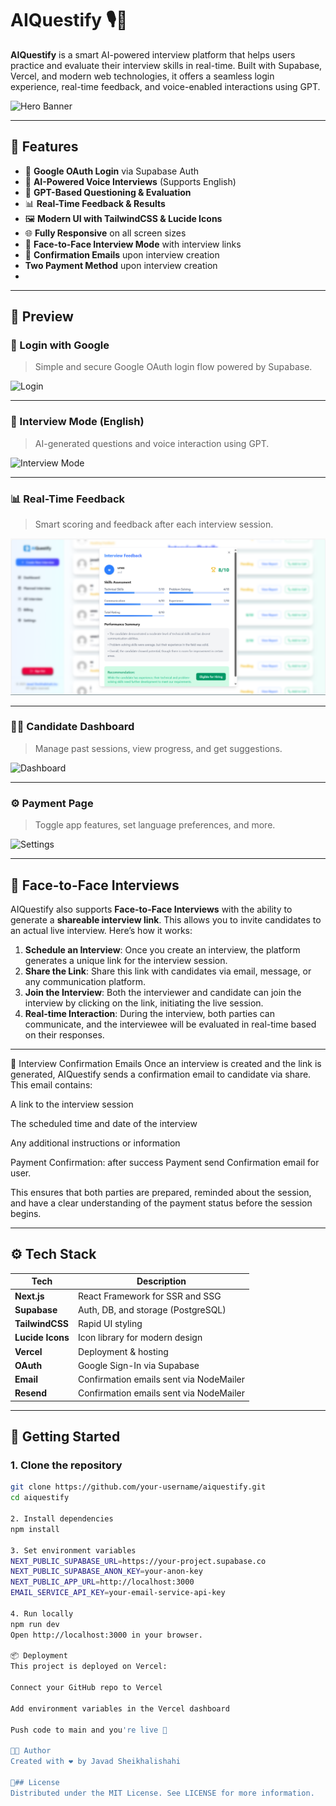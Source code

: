 # AIQuestify 🎙️🚀

**AIQuestify** is a smart AI-powered interview platform that helps users practice and evaluate their interview skills in real-time. Built with Supabase, Vercel, and modern web technologies, it offers a seamless login experience, real-time feedback, and voice-enabled interactions using GPT.

![Hero Banner](public/Screenshot%2025-05-13%143904.png)

---

## 🌟 Features

- 🔐 **Google OAuth Login** via Supabase Auth
- 🎤 **AI-Powered Voice Interviews** (Supports English)
- 🧠 **GPT-Based Questioning & Evaluation**
- 📊 **Real-Time Feedback & Results**
- 🖼️ **Modern UI with TailwindCSS & Lucide Icons**
- 🌐 **Fully Responsive** on all screen sizes
- 👥 **Face-to-Face Interview Mode** with interview links
- 📧 **Confirmation Emails** upon interview creation
-  **Two Payment Method** upon interview creation
-    
---

## 📸 Preview

### 🔐 Login with Google
> Simple and secure Google OAuth login flow powered by Supabase.

![Login](public/Screenshot2025-05-13151122.png)

---

### 🎤 Interview Mode (English)
> AI-generated questions and voice interaction using GPT.

![Interview Mode](public/Screenshot%2025-05-13%144529.png)

---

### 📊 Real-Time Feedback
> Smart scoring and feedback after each interview session.

![Feedback](public/Untitled.png)

---

### 🧑‍💼 Candidate Dashboard
> Manage past sessions, view progress, and get suggestions.

![Dashboard](public/Screenshot%2025-05-13%144030.png)

---

### ⚙️ Payment Page
> Toggle app features, set language preferences, and more.

![Settings](public/Screenshot%2025-05-13%145159.png)

---

## 💼 Face-to-Face Interviews

AIQuestify also supports **Face-to-Face Interviews** with the ability to generate a **shareable interview link**. This allows you to invite candidates to an actual live interview. Here’s how it works:

1. **Schedule an Interview**: Once you create an interview, the platform generates a unique link for the interview session.
2. **Share the Link**: Share this link with candidates via email, message, or any communication platform.
3. **Join the Interview**: Both the interviewer and candidate can join the interview by clicking on the link, initiating the live session.
4. **Real-time Interaction**: During the interview, both parties can communicate, and the interviewee will be evaluated in real-time based on their responses.

---

📧 Interview Confirmation Emails
Once an interview is created and the link is generated, AIQuestify sends a confirmation email to candidate via share. This email contains:

A link to the interview session

The scheduled time and date of the interview

Any additional instructions or information

Payment Confirmation: after success Payment send Confirmation email for user.

This ensures that both parties are prepared, reminded about the session, and have a clear understanding of the payment status before the session begins.

---

## ⚙️ Tech Stack

| Tech        | Description                              |
|-------------|------------------------------------------|
| **Next.js** | React Framework for SSR and SSG          |
| **Supabase**| Auth, DB, and storage (PostgreSQL)       |
| **TailwindCSS** | Rapid UI styling                     |
| **Lucide Icons** | Icon library for modern design      |
| **Vercel**  | Deployment & hosting                     |
| **OAuth**   | Google Sign-In via Supabase              |
| **Email**   | Confirmation emails sent via NodeMailer  |
| **Resend**   | Confirmation emails sent via NodeMailer  |

---

## 🚀 Getting Started

### 1. Clone the repository

```bash
git clone https://github.com/your-username/aiquestify.git
cd aiquestify

2. Install dependencies
npm install

3. Set environment variables
NEXT_PUBLIC_SUPABASE_URL=https://your-project.supabase.co
NEXT_PUBLIC_SUPABASE_ANON_KEY=your-anon-key
NEXT_PUBLIC_APP_URL=http://localhost:3000
EMAIL_SERVICE_API_KEY=your-email-service-api-key

4. Run locally
npm run dev
Open http://localhost:3000 in your browser.

📦 Deployment
This project is deployed on Vercel:

Connect your GitHub repo to Vercel

Add environment variables in the Vercel dashboard

Push code to main and you're live 🎉

👨‍💻 Author
Created with ❤️ by Javad Sheikhalishahi

📝## License
Distributed under the MIT License. See LICENSE for more information.
